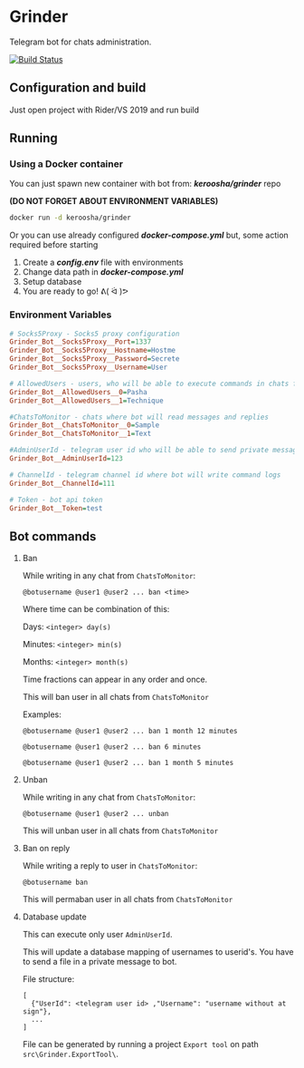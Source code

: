 # Grinder

Telegram bot for chats administration.

[![Build Status](https://dev.azure.com/GrinderDotNetRu/Grinder/_apis/build/status/Keroosha.grinder?branchName=master)](https://dev.azure.com/GrinderDotNetRu/Grinder/_build/latest?definitionId=1&branchName=master)

## Configuration and build

Just open project with Rider/VS 2019 and run build

## Running

### Using a Docker container

You can just spawn new container with bot from: ***keroosha/grinder*** repo

**(DO NOT FORGET ABOUT ENVIRONMENT VARIABLES)**

```bash
docker run -d keroosha/grinder
```

Or you can use already configured ***docker-compose.yml*** but, some action required before starting

1. Create a ***config.env*** file with environments
2. Change data path in ***docker-compose.yml***
3. Setup database
4. You are ready to go! ᕕ( ᐛ )ᕗ

### Environment Variables

```ini
# Socks5Proxy - Socks5 proxy configuration
Grinder_Bot__Socks5Proxy__Port=1337
Grinder_Bot__Socks5Proxy__Hostname=Hostme
Grinder_Bot__Socks5Proxy__Password=Secrete
Grinder_Bot__Socks5Proxy__Username=User

# AllowedUsers - users, who will be able to execute commands in chats from ChatsToMonitor
Grinder_Bot__AllowedUsers__0=Pasha
Grinder_Bot__AllowedUsers__1=Technique

#ChatsToMonitor - chats where bot will read messages and replies
Grinder_Bot__ChatsToMonitor__0=Sample
Grinder_Bot__ChatsToMonitor__1=Text

#AdminUserId - telegram user id who will be able to send private messages to bot
Grinder_Bot__AdminUserId=123

# ChannelId - telegram channel id where bot will write command logs
Grinder_Bot__ChannelId=111

# Token - bot api token
Grinder_Bot__Token=test

```

## Bot commands

1) Ban
    
    While writing in any chat from `ChatsToMonitor`:

    `@botusername @user1 @user2 ... ban <time>`

    Where time can be combination of this: 

    Days: `<integer> day(s)`

    Minutes: `<integer> min(s)`

    Months: `<integer> month(s)`

    Time fractions can appear in any order and once.

    This will ban user in all chats from `ChatsToMonitor`

    Examples:

    `@botusername @user1 @user2 ... ban 1 month 12 minutes`

    `@botusername @user1 @user2 ... ban 6 minutes`

    `@botusername @user1 @user2 ... ban 1 month 5 minutes`

2) Unban 

    While writing in any chat from `ChatsToMonitor`:

    `@botusername @user1 @user2 ... unban`

    This will unban user in all chats from `ChatsToMonitor`

3) Ban on reply

    While writing a reply to user in `ChatsToMonitor`:

    `@botusername ban`

    This will permaban user in all chats from `ChatsToMonitor`

4) Database update

    This can execute only user `AdminUserId`. 

    This will update a database mapping of usernames to userid's. You have to send a file in a private message to bot.

    File structure:

    ```
    [
      {"UserId": <telegram user id> ,"Username": "username without at sign"},
      ...
    ]
    ```

    File can be generated by running a project `Export tool` on path `src\Grinder.ExportTool\`.

